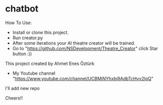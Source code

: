 # chatbot

How To Use:
- Install or clone this project.
- Run creator.py 
- After some iterations your AI theatre creator will be trained. 
- Go to "https://github.com/NSDevelopment/Theatre_Creator" click Star button :))

This project created by Ahmet Enes Öztürk 
- My Youtube channel "https://www.youtube.com/channel/UCBMiNYhxbj9AdbTcHvv2lqQ"

I'll add new repo

Cheers!!
